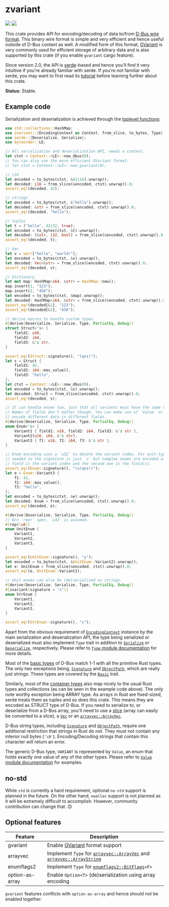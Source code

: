 # zvariant

[![](https://docs.rs/zvariant/badge.svg)](https://docs.rs/zvariant/) [![](https://img.shields.io/crates/v/zvariant)](https://crates.io/crates/zvariant)

This crate provides API for encoding/decoding of data to/from [D-Bus wire format][dwf]. This binary
wire format is simple and very efficient and hence useful outside of D-Bus context as well. A
modified form of this format, [GVariant] is very commonly used for efficient storage of arbitrary
data and is also supported by this crate (if you enable `gvariant` cargo feature).

Since version 2.0, the API is [serde]-based and hence you'll find it very intuitive if you're
already familiar with serde. If you're not familiar with serde, you may want to first read its
[tutorial] before learning further about this crate.

**Status:** Stable.

## Example code

Serialization and deserialization is achieved through the [toplevel functions]:

```rust
use std::collections::HashMap;
use zvariant::{EncodingContext as Context, from_slice, to_bytes, Type};
use serde::{Deserialize, Serialize};
use byteorder::LE;

// All serialization and deserialization API, needs a context.
let ctxt = Context::<LE>::new_dbus(0);
// You can also use the more efficient GVariant format:
// let ctxt = Context::<LE>::new_gvariant(0);

// i16
let encoded = to_bytes(ctxt, &42i16).unwrap();
let decoded: i16 = from_slice(&encoded, ctxt).unwrap().0;
assert_eq!(decoded, 42);

// strings
let encoded = to_bytes(ctxt, &"hello").unwrap();
let decoded: &str = from_slice(&encoded, ctxt).unwrap().0;
assert_eq!(decoded, "hello");

// tuples
let t = ("hello", 42i32, true);
let encoded = to_bytes(ctxt, &t).unwrap();
let decoded: (&str, i32, bool) = from_slice(&encoded, ctxt).unwrap().0;
assert_eq!(decoded, t);

// Vec
let v = vec!["hello", "world!"];
let encoded = to_bytes(ctxt, &v).unwrap();
let decoded: Vec<&str> = from_slice(&encoded, ctxt).unwrap().0;
assert_eq!(decoded, v);

// Dictionary
let mut map: HashMap<i64, &str> = HashMap::new();
map.insert(1, "123");
map.insert(2, "456");
let encoded = to_bytes(ctxt, &map).unwrap();
let decoded: HashMap<i64, &str> = from_slice(&encoded, ctxt).unwrap().0;
assert_eq!(decoded[&1], "123");
assert_eq!(decoded[&2], "456");

// derive macros to handle custom types.
#[derive(Deserialize, Serialize, Type, PartialEq, Debug)]
struct Struct<'s> {
    field1: u16,
    field2: i64,
    field3: &'s str,
}

assert_eq!(Struct::signature(), "(qxs)");
let s = Struct {
    field1: 42,
    field2: i64::max_value(),
    field3: "hello",
};
let ctxt = Context::<LE>::new_dbus(0);
let encoded = to_bytes(ctxt, &s).unwrap();
let decoded: Struct = from_slice(&encoded, ctxt).unwrap().0;
assert_eq!(decoded, s);

// It can handle enums too, just that all variants must have the same number and types of fields.
// Names of fields don't matter though. You can make use of `Value` or `OwnedValue` if you want to
// encode different data in different fields.
#[derive(Deserialize, Serialize, Type, PartialEq, Debug)]
enum Enum<'s> {
    Variant1 { field1: u16, field2: i64, field3: &'s str },
    Variant2(u16, i64, &'s str),
    Variant3 { f1: u16, f2: i64, f3: &'s str },
}

// Enum encoding uses a `u32` to denote the variant index. For unit-type enums that's all that's
// needed so the signature is just `u` but complex enums are encoded as a structure whose first
// field is the variant index and the second one is the field(s).
assert_eq!(Enum::signature(), "(u(qxs))");
let e = Enum::Variant3 {
    f1: 42,
    f2: i64::max_value(),
    f3: "hello",
};
let encoded = to_bytes(ctxt, &e).unwrap();
let decoded: Enum = from_slice(&encoded, ctxt).unwrap().0;
assert_eq!(decoded, e);

#[derive(Deserialize, Serialize, Type, PartialEq, Debug)]
// W/o `repr` spec, `u32` is assumed.
#[repr(u8)]
enum UnitEnum {
    Variant1,
    Variant2,
    Variant3,
}

assert_eq!(UnitEnum::signature(), "y");
let encoded = to_bytes(ctxt, &UnitEnum::Variant2).unwrap();
let e: UnitEnum = from_slice(&encoded, ctxt).unwrap().0;
assert_eq!(e, UnitEnum::Variant2);

// Unit enums can also be (de)serialized as strings.
#[derive(Deserialize, Serialize, Type, PartialEq, Debug)]
#[zvariant(signature = "s")]
enum StrEnum {
    Variant1,
    Variant2,
    Variant3,
}

assert_eq!(StrEnum::signature(), "s");
```

Apart from the obvious requirement of [`EncodingContext`] instance by the main serialization and
deserialization API, the type being serialized or deserialized must also implement `Type`
trait in addition to [`Serialize`] or [`Deserialize`], respectively. Please refer to [`Type`
module documentation] for more details.

Most of the [basic types] of D-Bus match 1-1 with all the primitive Rust types. The only two
exceptions being, [`Signature`] and [`ObjectPath`], which are really just strings. These types
are covered by the [`Basic`] trait.

Similarly, most of the [container types] also map nicely to the usual Rust types and
collections (as can be seen in the example code above). The only note worthy exception being
ARRAY type. As arrays in Rust are fixed-sized, serde treats them as tuples and so does this
crate. This means they are encoded as STRUCT type of D-Bus. If you need to serialize to, or
deserialize from a D-Bus array, you'll need to use a [slice] (array can easily be converted to a
slice), a [`Vec`] or an [`arrayvec::ArrayVec`].

D-Bus string types, including [`Signature`] and [`ObjectPath`], require one additional
restriction that strings in Rust do not. They must not contain any interior null bytes (`'\0'`).
Encoding/Decoding strings that contain this character will return an error.

The generic D-Bus type, `VARIANT` is represented by `Value`, an enum that holds exactly one
value of any of the other types. Please refer to [`Value` module documentation] for examples.

## no-std

While `std` is currently a hard requirement, optional `no-std` support is planned in the future.
On the other hand, `noalloc` support is not planned as it will be extremely difficult to
accomplish. However, community contribution can change that. 😊

## Optional features

| Feature | Description |
| ---     | ----------- |
| gvariant | Enable [GVariant] format support |
| arrayvec | Implement `Type` for [`arrayvec::ArrayVec`] and [`arrayvec::ArrayString`] |
| enumflags2 | Implement `Type` for [`enumflags2::BitFlags`]`<F>` |
| option-as-array | Enable `Option<T>` (de)serialization using array encoding |

`gvariant` features conflicts with `option-as-array` and hence should not be enabled together.

[dwf]: https://dbus.freedesktop.org/doc/dbus-specification.html#message-protocol-marshaling
[GVariant]: https://developer.gnome.org/documentation/specifications/gvariant-specification-1.0.html
[serde]: https://crates.io/crates/serde
[tutorial]: https://serde.rs/
[toplevel functions]: https://docs.rs/zvariant/latest/zvariant/#functions
[`EncodingContext`]: https://docs.rs/zvariant/latest/zvariant/struct.EncodingContext.html
[`Serialize`]: https://docs.serde.rs/serde/trait.Serialize.html
[`Deserialize`]: https://docs.serde.rs/serde/de/trait.Deserialize.html
[`Type` module documentation]: https://docs.rs/zvariant/latest/zvariant/trait.Type.html
[basic types]: https://dbus.freedesktop.org/doc/dbus-specification.html#basic-types
[`Signature`]: https://docs.rs/zvariant/latest/zvariant/struct.Signature.html
[`ObjectPath`]: https://docs.rs/zvariant/latest/zvariant/struct.ObjectPath.html
[`Basic`]: https://docs.rs/zvariant/latest/zvariant/trait.Basic.html
[container types]: https://dbus.freedesktop.org/doc/dbus-specification.html#container-types
[slice]: https://doc.rust-lang.org/std/primitive.slice.html
[`Vec`]: https://doc.rust-lang.org/std/vec/struct.Vec.html
[`arrayvec::ArrayVec`]: https://docs.rs/arrayvec/0.7.1/arrayvec/struct.ArrayVec.html
[`arrayvec::ArrayString`]: https://docs.rs/arrayvec/0.7.1/arrayvec/struct.ArrayString.html
[`enumflags2::Bitflags`]: https://docs.rs/enumflags2/latest/enumflags2/struct.BitFlags.html
[`Value` module documentation]: https://docs.rs/zvariant/latest/zvariant/enum.Value.html

